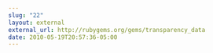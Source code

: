 ```yaml
---
slug: "22"
layout: external
external_url: http://rubygems.org/gems/transparency_data
date: 2010-05-19T20:57:36-05:00
---
```

